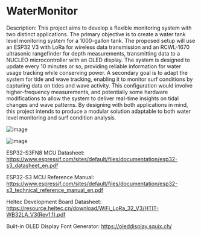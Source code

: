 # WaterMonitor
Description: This project aims to develop a flexible monitoring system with two distinct applications. The primary objective is to create a water tank level monitoring system for a 1000-gallon tank. The proposed setup will use an ESP32 V3 with LoRa for wireless data transmission and an RCWL-1670 ultrasonic rangefinder for depth measurements, transmitting data to a NUCLEO microcontroller with an OLED display. The system is designed to update every 10 minutes or so, providing reliable information for water usage tracking while conserving power.
A secondary goal is to adapt the system for tide and wave tracking, enabling it to monitor surf conditions by capturing data on tides and wave activity. This configuration would involve higher-frequency measurements, and potentially some hardware modifications to allow the system to deliver real-time insights on tidal changes and wave patterns. By designing with both applications in mind, this project intends to produce a modular solution adaptable to both water level monitoring and surf condition analysis.

![image](https://github.com/user-attachments/assets/d556eb2f-8c26-49ae-8807-d0ea97859ae5)

![image](https://github.com/user-attachments/assets/cc3e18db-c270-4d96-98d3-85bc43db3a98)



ESP32-S3FN8 MCU Datasheet:
https://www.espressif.com/sites/default/files/documentation/esp32-s3_datasheet_en.pdf

ESP32-S3 MCU Reference Manual:
https://www.espressif.com/sites/default/files/documentation/esp32-s3_technical_reference_manual_en.pdf

Heltec Development Board Datasheet: 
https://resource.heltec.cn/download/WiFi_LoRa_32_V3/HTIT-WB32LA_V3(Rev1.1).pdf

Built-in OLED Display Font Generator: 
https://oleddisplay.squix.ch/
